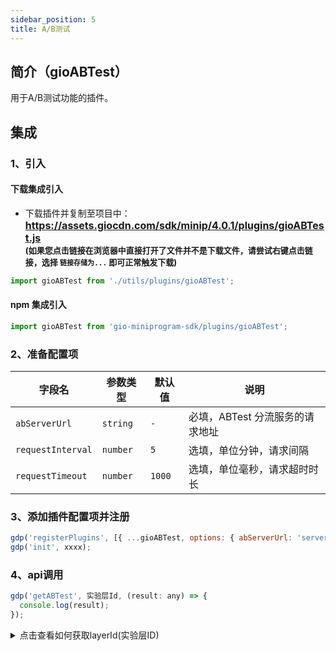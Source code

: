 ```yaml
---
sidebar_position: 5
title: A/B测试
---
```


## 简介（gioABTest）

用于A/B测试功能的插件。

## 集成

### 1、引入

#### 下载集成引入

- 下载插件并复制至项目中：
  **<font size="3"><https://assets.giocdn.com/sdk/minip/4.0.1/plugins/gioABTest.js></font>**<br/>
  **<font size="2">(如果您点击链接在浏览器中直接打开了文件并不是下载文件，请尝试右键点击链接，选择 `链接存储为...` 即可正常触发下载)</font>**

```js
import gioABTest from './utils/plugins/gioABTest';
```

#### npm 集成引入

```js
import gioABTest from 'gio-miniprogram-sdk/plugins/gioABTest';
```

### 2、准备配置项

| **字段名**        | **参数类型** | **默认值** | **说明**                        |
| ----------------- | ------------ | ---------- | ------------------------------- |
| `abServerUrl`     | `string`     | `-`        | 必填，ABTest 分流服务的请求地址 |
| `requestInterval` | `number`     | `5`        | 选填，单位分钟，请求间隔        |
| `requestTimeout`  | `number`     | `1000`     | 选填，单位毫秒，请求超时时长    |

### 3、添加插件配置项并注册

```js
gdp('registerPlugins', [{ ...gioABTest, options: { abServerUrl: 'server url' }}]);
gdp('init', xxxx);
```

### 4、api调用

```js
gdp('getABTest', 实验层Id, (result: any) => {
  console.log(result);
});
```

<details>
  <summary>点击查看如何获取layerId(实验层ID)</summary>

  <ImageLoader path="img/common/get_abtesting_layer_id" />

</details>